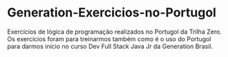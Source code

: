 # Generation-Exercicios-no-Portugol

Exercícios de lógica de programação realizados no Portugol da Trilha Zero.\
Os exercícios foram para treinarmos também como é o uso do Portugol para darmos início no curso Dev Full Stack Java Jr da Generation Brasil.
